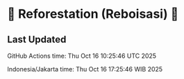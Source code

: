 
# 🌳 Reforestation (Reboisasi) 🌲

## Last Updated

GitHub Actions time: Thu Oct 16 10:25:46 UTC 2025

Indonesia/Jakarta time: Thu Oct 16 17:25:46 WIB 2025
